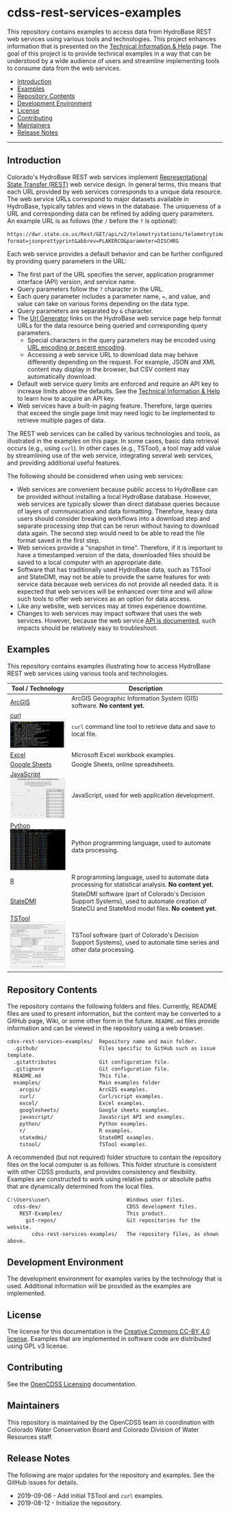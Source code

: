 # cdss-rest-services-examples #

This repository contains examples to access data from HydroBase REST web services
using various tools and technologies.
This project enhances information that is presented on the 
[Technical Information & Help](https://dwr.state.co.us/rest/get/help#TechInfoHelp) page.
The goal of this project is to provide technical examples in a way that can be understood
by a wide audience of users and streamline implementing tools to consume data from the web services.

* [Introduction](#introduction)
* [Examples](#examples)
* [Repository Contents](#repository-contents)
* [Development Environment](#development-environment)
* [License](#license)
* [Contributing](#contributing)
* [Maintainers](#maintainers)
* [Release Notes](#release-notes)

------------------

## Introduction ##

Colorado's HydroBase REST web services implement
[Representational State Transfer (REST)](https://en.wikipedia.org/wiki/Representational_state_transfer) web service design.
In general terms, this means that each URL provided by web services corresponds to a unique data resource.
The web service URLs correspond to major datasets available in HydroBase, typically tables and views in the database.
The uniqueness of a URL and corresponding data can be refined by adding query parameters.  An example URL is as follows
(the `/` before the `?` is optional):

```
https://dwr.state.co.us/Rest/GET/api/v2/telemetrystations/telemetrytimeseriesraw/?format=jsonprettyprint&abbrev=PLAKERCO&parameter=DISCHRG
```

Each web service provides a default behavior and can be further configured by providing query parameters in the URL:

* The first part of the URL specifies the server, application programmer interface (API) version, and service name.
* Query parameters follow the `?` character in the URL.
* Each query parameter includes a parameter name, `=`, and value, and value can take on various forms depending on the data type.
* Query parameters are separated by `&` character.
* The [Url Generator](https://dwr.state.co.us/rest/get/help) links on the HydroBase web service page help format URLs for the data resource being queried and corresponding query parameters.
	+ Special characters in the query parameters may be encoded using [URL encoding or pecent encoding](https://en.wikipedia.org/wiki/Percent-encoding).
	* Accessing a web service URL to download data may behave differently depending on the request.
	For example, JSON and XML content may display in the browser, but CSV content may automatically download.
* Default web service query limits are enforced and require an API key to increase limits above the defaults.
See the [Technical Information & Help](https://dwr.state.co.us/rest/get/help#TechInfoHelp) to learn how to acquire an API key.
* Web services have a built-in paging feature.
Therefore, large queries that exceed the single page limit may need logic to be implemented to retrieve multiple pages of data.

The REST web services can be called by various technologies and tools, as illustrated in the examples on this page.
In some cases, basic data retrieval occurs (e.g., using `curl`).
In other cases (e.g., TSTool), a tool may add value by streamlining use of the web service,
integrating several web services, and providing additional useful features.

The following should be considered when using web services:

* Web services are convenient because public access to HydroBase can be provided without installing a local HydroBase database.
However, web services are typically slower than direct database queries because of layers of communication and data formatting.
Therefore, heavy data users should consider breaking workflows into a download step
and separate processing step that can be rerun without having to download data again.
The second step would need to be able to read the file format saved in the first step.
* Web services provide a "snapshot in time".  Therefore, if it is important to have a timestamped version of the data,
downloaded files should be saved to a local computer with an appropriate date.
* Software that has traditionally used HydroBase data, such as TSTool and StateDMI,
may not be able to provide the same features for web service data because web services do not provide all needed data.
It is expected that web services will be enhanced over time and will allow such tools to offer
web services as an option for data access.
* Like any website, web services may at times experience downtime.
* Changes to web services may impact software that uses the web services.
However, because the web service [API is documented](https://dwr.state.co.us/rest/get/help),
such impacts should be relatively easy to troubleshoot.

## Examples ##

This repository contains examples illustrating how to access HydroBase REST web services
using various tools and technologies.

| **Tool / Technology** | **Description** |
| --------------------- | --------------- |
| [ArcGIS](examples/arcgis/README.md) | ArcGIS Geographic Information System (GIS) software. **No content yet.** |
| [curl](examples/curl/README.md)<br>[<img src="README-resources/images/curl-thumbnail.png">](examples/curl/README.md) | `curl` command line tool to retrieve data and save to local file. |
| [Excel](examples/excel/README.md) | Microsoft Excel workbook examples. |
| [Google Sheets](examples/googlesheets/README.md) | Google Sheets, online spreadsheets. |
| [JavaScript](examples/javascript/README.md)<br>[<img src="README-resources/images/javascript_example.png" width="250px" height="95px">](examples/javascript) | JavaScript, used for web application development. |
| [Python](examples/python/README.md)<br>[<img src="README-resources/images/python_example.png" width="250px" height="95px">](examples/python) | Python programming language, used to automate data processing. |
| [R](examples/r/README.md) | R programming language, used to automate data processing for statistical analysis. **No content yet.** |
| [StateDMI](examples/statedmi/README.md)| StateDMI software (part of Colorado's Decision Support Systems), used to automate creation of StateCU and StateMod model files. **No content yet.** |
| [TSTool](examples/tstool/README.md)<br>[<img src="README-resources/images/tstool-thumbnail.png">](examples/tstool/README.md) | TSTool software (part of Colorado's Decision Support Systems), used to automate time series and other data processing. |

## Repository Contents ##

The repository contains the following folders and files.
Currently, README files are used to present information,
but the content may be converted to a GitHub page, Wiki, or some other form in the future.
`README.md` files provide information and can be viewed in the repository using a web browser.

```text
cdss-rest-services-examples/  Repository name and main folder.
  .github/                    Files specific to GitHub such as issue template.
  .gitattributes              Git configuration file.
  .gitignore                  Git configuration file.
  README.md                   This file.
  examples/                   Main examples folder
    arcgis/                   ArcGIS examples.
    curl/                     Curl/script examples.
    excel/                    Excel examples.
    googlesheets/             Google sheets examples.
    javascript/               JavaScript API and examples.
    python/                   Python examples.
    r/                        R examples.
    statedmi/                 StateDMI examples.
    tstool/                   TSTool examples.
```

A recommended (but not required) folder structure to contain the repository files on the local computer is as follows.
This folder structure is consistent with other CDSS products, and provides consistency and flexibility.
Examples are constructed to work using relative paths or absolute paths that are dynamically determined
from the local files.

```
C:\Users\user\                         Windows user files.
  cdss-dev/                            CDSS development files.
    REST-Examples/                     This product.
      git-repos/                       Git repositories for the website.
        cdss-rest-services-examples/   The repository files, as shown above.
```

## Development Environment ##

The development environment for examples varies by the technology that is used.
Additional information will be provided as the examples are implemented.

## License ##

The license for this documentation is the [Creative Commons CC-BY 4.0 license](LICENSE.md).
Examples that are implemented in software code are distributed using GPL v3 license.

## Contributing ##

See the [OpenCDSS Licensing](http://opencdss.state.co.us/opencdss/licensing/) documentation.

## Maintainers ##

This repository is maintained by the OpenCDSS team in coordination with
Colorado Water Conservation Board and Colorado Division of Water Resources staff.

## Release Notes ##

The following are major updates for the repository and examples.
See the GitHub issues for details.

* 2019-09-06 - Add initial TSTool and `curl` examples.
* 2019-08-12 - Initialize the repository.
